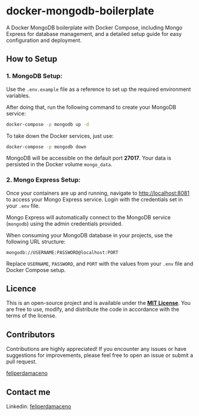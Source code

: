 # docker-mongodb-boilerplate

A Docker MongoDB boilerplate with Docker Compose, including Mongo Express for
database management, and a detailed setup guide for easy configuration and
deployment.

## How to Setup

### 1. MongoDB Setup:

Use the `.env.example` file as a reference to set up the required environment
variables.

After doing that, run the following command to create your MongoDB service:

```bash
docker-compose -p mongodb up -d
```

To take down the Docker services, just use:

```bash
docker-compose -p mongodb down
```

MongoDB will be accessible on the default port **27017**. Your data is persisted
in the Docker volume `mongo_data`.

### 2. Mongo Express Setup:

Once your containers are up and running, navigate to
[http://localhost:8081](http://localhost:8081) to access your Mongo Express
service. Login with the credentials set in your `.env` file.

Mongo Express will automatically connect to the MongoDB service (`mongodb`)
using the admin credentials provided.

When consuming your MongoDB database in your projects, use the following URL
structure:

`mongodb://USERNAME:PASSWORD@localhost:PORT`

Replace `USERNAME`, `PASSWORD`, and `PORT` with the values from your `.env` file
and Docker Compose setup.

## Licence

This is an open-source project and is available under the
[**MIT License**](LICENSE). You are free to use, modify, and distribute the code
in accordance with the terms of the license.

## Contributors

Contributions are highly appreciated! If you encounter any issues or have
suggestions for improvements, please feel free to open an issue or submit a pull
request.

[feliperdamaceno](https://github.com/feliperdamaceno)

## Contact me

Linkedin: [feliperdamaceno](https://www.linkedin.com/in/feliperdamaceno)
